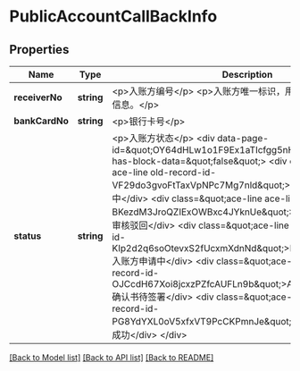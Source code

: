 # PublicAccountCallBackInfo

## Properties
Name | Type | Description | Notes
------------ | ------------- | ------------- | -------------
**receiverNo** | **string** | &lt;p&gt;入账方编号&lt;/p&gt; &lt;p&gt;入账方唯一标识，用于查询、变更入账方信息。&lt;/p&gt; | 
**bankCardNo** | **string** | &lt;p&gt;银行卡号&lt;/p&gt; | [optional] 
**status** | **string** | &lt;p&gt;入账方状态&lt;/p&gt; &lt;div data-page-id&#x3D;\&quot;OY64dHLw1o1F9Ex1aTIcfgg5nHf\&quot; data-docx-has-block-data&#x3D;\&quot;false\&quot;&gt; &lt;div class&#x3D;\&quot;ace-line ace-line old-record-id-VF29do3gvoFtTaxVpNPc7Mg7nld\&quot;&gt;REVIEWING 资质审核中&lt;/div&gt; &lt;div class&#x3D;\&quot;ace-line ace-line old-record-id-BKezdM3JroQZIExOWBxc4JYknUe\&quot;&gt;REVIEW_BACK 资质审核驳回&lt;/div&gt; &lt;div class&#x3D;\&quot;ace-line ace-line old-record-id-KIp2d2q6soOtevxS2fUcxmXdnNd\&quot;&gt;BUSINESS_OPENING 入账方申请中&lt;/div&gt; &lt;div class&#x3D;\&quot;ace-line ace-line old-record-id-OJCcdH67Xoi8jcxzPZfcAUFLn9b\&quot;&gt;AGREEMENT_SIGNING 确认书待签署&lt;/div&gt; &lt;div class&#x3D;\&quot;ace-line ace-line old-record-id-PG8YdYXL0oV5xfxVT9PcCKPmnJe\&quot;&gt;SUCCESS 分账设置成功&lt;/div&gt; &lt;/div&gt; | [optional] 

[[Back to Model list]](../README.md#documentation-for-models) [[Back to API list]](../README.md#documentation-for-api-endpoints) [[Back to README]](../README.md)


